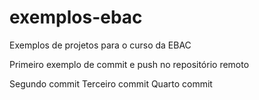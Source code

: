 # exemplos-ebac
Exemplos de projetos para o curso da EBAC


Primeiro exemplo de commit e push no repositório remoto

Segundo commit
Terceiro commit
Quarto commit